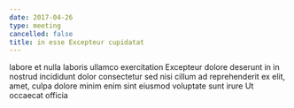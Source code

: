 ```yaml
---
date: 2017-04-26
type: meeting
cancelled: false
title: in esse Excepteur cupidatat
---
```

labore et nulla laboris ullamco exercitation Excepteur dolore deserunt in in nostrud incididunt dolor consectetur sed nisi cillum ad reprehenderit ex elit, amet, culpa dolore minim enim sint eiusmod voluptate sunt irure Ut occaecat officia